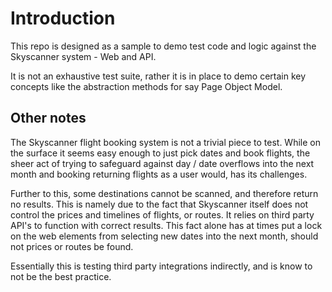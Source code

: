 # Introduction 

This repo is designed as a sample to demo test code and logic against the Skyscanner system - Web and API.

It is not an exhaustive test suite, rather it is in place to demo certain key concepts like the abstraction methods for say Page Object Model.

## Other notes

The Skyscanner flight booking system is not a trivial piece to test. While on the surface it seems easy enough to just pick dates and book flights, the sheer act of trying to safeguard against day / date overflows into the next month and booking returning flights as a user would, has its challenges. 

Further to this, some destinations cannot be scanned, and therefore return no results. This is namely due to the fact that Skyscanner itself does not control the prices and timelines of flights, or routes. It relies on third party API's to function with correct results. This fact alone has at times put a lock on the web elements from selecting new dates into the next month, should not prices or routes be found.

Essentially this is testing third party integrations indirectly, and is know to not be the best practice.